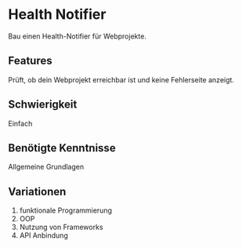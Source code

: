 # Health Notifier
 
 Bau einen Health-Notifier für Webprojekte.
 
## Features
 Prüft, ob dein Webprojekt erreichbar ist und keine Fehlerseite anzeigt. 
 
 ## Schwierigkeit
 Einfach
 
 ## Benötigte Kenntnisse
Allgemeine Grundlagen

## Variationen
1. funktionale Programmierung
2. OOP
3. Nutzung von Frameworks
4. API Anbindung
